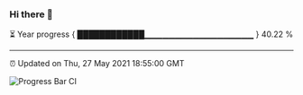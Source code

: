 ### Hi there 👋

⏳ Year progress { ████████████▁▁▁▁▁▁▁▁▁▁▁▁▁▁▁▁▁▁ } 40.22 %

---

⏰ Updated on Thu, 27 May 2021 18:55:00 GMT

![Progress Bar CI](https://github.com/liununu/liununu/workflows/Progress%20Bar%20CI/badge.svg)
